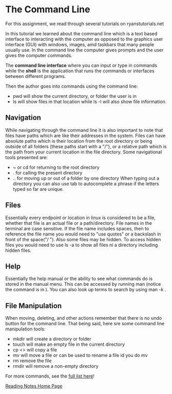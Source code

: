 # The Command Line

For this assignment, we read through several tutorials on ryanstutorials.net

In this tutorial we learned about the command line which is a text based interface to interacting with the computer as opposed to the graphics user interface (GUI) with windows, images, amd taskbars that many people usually use. In the command line the computer gives prompts and the user gives the computer commands. 

The **command line interface** where you can input or type in commands while the **shell** is the application that runs the commands or interfaces between different programs. 

Then the author goes into commands using the command line:
- pwd will show the current directory, or folder the user is in
- ls will show files in that location while ls -l will also show file information. 

## Navigation

While navigating through the command line it is also important to note that files have paths which are like their addresses in the system. Files can have absolute paths which is their location from the root directory or being outside of all folders (these paths start with a "/"), or a relative path which is the path from your current location in the file directory. Some navigational tools presented are:
- ~ or cd for returning to the root directory
- . for calling the present directory
- .. for moving up or out of a folder by one directory
When typing out a directory you can also use tab to autocomplete a phrase if the letters typed so far are unique.  

## Files

Essentially every endpoint or location in linux is considered to be a file, whether that file is an actual file or a path/directory. File names in the terminal are case sensitive. If the file name includes spaces, then to reference the file name you would need to "use quotes" or a backslash in front of the space("/ "). Also some files may be hidden. To access hidden files you would need to use ls -a to show all files ni a directory including hidden files. 

## Help

Essentially the help manual or the ability to see what commands do is stored in the manual menu. This can be accessed by running man<command to find> (notice the command is in <brackets>). You can also look up terms to search by using man -k <thing to search>. 

## File Manipulation 

When moving, deleting, and other actions remember that there is no undo button for the command line. That being said, here sre some command line manipulation tools:

- mkdir will create a directory or folder
- touch will make an empty file in the current directory 
- cp <> will copy a file
- mv <old location> <new location> will move a file or can be used to rename a file id you do mv <old file name> <new file name>
- rm remove the file
- rmdir will remove a non-empty directory

For more commands, see the [full list here](https://ryanstutorials.net/linuxtutorial/cheatsheet.php)!

[Reading Notes Home Page](README.md)
